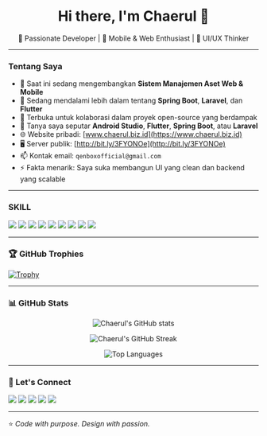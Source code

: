 <h1 align="center">Hi there, I'm Chaerul 👋</h1>
<p align="center">
  🚀 Passionate Developer | 📱 Mobile & Web Enthusiast | 🎨 UI/UX Thinker
</p>

---

### Tentang Saya

- 🔭 Saat ini sedang mengembangkan **Sistem Manajemen Aset Web & Mobile**
- 🌱 Sedang mendalami lebih dalam tentang **Spring Boot**, **Laravel**, dan **Flutter**
- 🤝 Terbuka untuk kolaborasi dalam proyek open-source yang berdampak
- 💬 Tanya saya seputar **Android Studio**, **Flutter**, **Spring Boot**, atau **Laravel**
- 🌐 Website pribadi: [www.chaerul.biz.id](https://www.chaerul.biz.id)
- 🖥️ Server publik: [http://bit.ly/3FYONOe](http://bit.ly/3FYONOe)
- 📫 Kontak email: `qenboxofficial@gmail.com`
- ⚡ Fakta menarik: Saya suka membangun UI yang clean dan backend yang scalable


---

### SKILL

<p>
  <img src="https://img.shields.io/badge/Java-007396?style=for-the-badge&logo=java&logoColor=white"/>
  <img src="https://img.shields.io/badge/PHP-777BB4?style=for-the-badge&logo=php&logoColor=white"/>
  <img src="https://img.shields.io/badge/Python-3776AB?style=for-the-badge&logo=python&logoColor=white"/>
  <img src="https://img.shields.io/badge/C++-00599C?style=for-the-badge&logo=c%2b%2b&logoColor=white"/>
  <img src="https://img.shields.io/badge/Laravel-FC4C02?style=for-the-badge&logo=laravel&logoColor=white"/>
  <img src="https://img.shields.io/badge/Spring_Boot-6DB33F?style=for-the-badge&logo=spring-boot&logoColor=white"/>
  <img src="https://img.shields.io/badge/Flutter-02569B?style=for-the-badge&logo=flutter&logoColor=white"/>
  <img src="https://img.shields.io/badge/Figma-F24E1E?style=for-the-badge&logo=figma&logoColor=white"/>
  <img src="https://img.shields.io/badge/CorelDRAW-009639?style=for-the-badge&logo=coreldraw&logoColor=white"/>
</p>

---


### 🏆 GitHub Trophies

[![Trophy](https://github-profile-trophy.vercel.app/?username=chaerul24&theme=onedark&row=1&column=7)](https://github.com/ryo-ma/github-profile-trophy)

---

### 📊 GitHub Stats

<p align="center">
  <img src="https://github-readme-stats.vercel.app/api?username=chaerul24&show_icons=true&theme=radical" alt="Chaerul's GitHub stats" />
</p>

<p align="center">
  <img src="https://github-readme-streak-stats.herokuapp.com/?user=chaerul24&theme=radical" alt="Chaerul's GitHub Streak" />
</p>

<p align="center">
  <img src="https://github-readme-stats.vercel.app/api/top-langs/?username=chaerul24&layout=compact&theme=radical" alt="Top Languages" />
</p>

---


### 🔗 Let's Connect

<p>
  <a href="mailto:qenboxofficial@gmail.com"><img src="https://img.shields.io/badge/Email-D14836?style=for-the-badge&logo=gmail&logoColor=white"/></a>
  <a href="https://www.linkedin.com/in/chaerul-wahyu-iman-syah-25ba28283?utm_source=share&utm_campaign=share_via&utm_content=profile&utm_medium=android_app"><img src="https://img.shields.io/badge/LinkedIn-0077B5?style=for-the-badge&logo=linkedin&logoColor=white"/></a>
  <a href="https://wa.me/6282328270147"><img src="https://img.shields.io/badge/WhatsApp-25D366?style=for-the-badge&logo=whatsapp&logoColor=white"/></a>
   <a href="https://chaerul.biz.id"><img src="https://img.shields.io/badge/Web-1E90FF?style=for-the-badge&logo=google-chrome&logoColor=white"/></a>
  <a href="https://www.tiktok.com/@chaerulhome21"><img src="https://img.shields.io/badge/TikTok-000000?style=for-the-badge&logo=tiktok&logoColor=white"/></a>
</p>

---

⭐️ *Code with purpose. Design with passion.*
